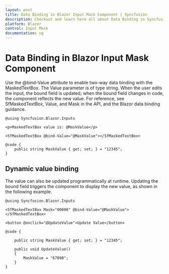 ```yaml
---
layout: post
title: Data Binding in Blazor Input Mask Component | Syncfusion
description: Checkout and learn here all about Data Binding in Syncfusion Blazor Input Mask component and much more.
platform: Blazor
control: Input Mask
documentation: ug
---
```


# Data Binding in Blazor Input Mask Component

Use the @bind-Value attribute to enable two-way data binding with the MaskedTextBox. The Value parameter is of type string. When the user edits the input, the bound field is updated; when the bound field changes in code, the component reflects the new value. For reference, see SfMaskedTextBox, Value, and Mask in the API, and the Blazor data binding guidance.

```cshtml
@using Syncfusion.Blazor.Inputs

<p>MaskedTextBox value is: @MaskValue</p>

<SfMaskedTextBox @bind-Value="@MaskValue"></SfMaskedTextBox>

@code {
    public string MaskValue { get; set; } = "12345";
}
```

## Dynamic value binding

The value can also be updated programmatically at runtime. Updating the bound field triggers the component to display the new value, as shown in the following example.

```cshtml
@using Syncfusion.Blazor.Inputs

<SfMaskedTextBox Mask="00000" @bind-Value="@MaskValue"></SfMaskedTextBox>

<button @onclick="@UpdateValue">Update Value</button>

@code {

    public string MaskValue { get; set; } = "12345";

    public void UpdateValue()
    {
        MaskValue = "67890";
    }
}
```